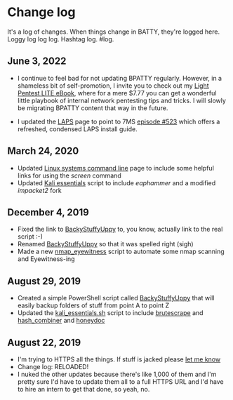 # Change log
It's a log of changes.  When things change in BATTY, they're logged here. Loggy log log log. Hashtag log.  #log.

## June 3, 2022
* I continue to feel bad for not updating BPATTY regularly.  However, in a shameless bit of self-promotion, I invite you to check out my [Light Pentest LITE eBook](https://ebook.7minsec.com), where for a mere $7.77 you can get a wonderful little playbook of internal network pentesting tips and tricks.  I will slowly be migrating BPATTY content that way in the future.

* I updated the [LAPS](https://bpatty.rocks/#blue_team/Local_Administrator_Password_Solution_LAPS.md) page to point to 7MS [episode #523](https://7ms.us/7ms-523-local-administrartor-password-solution-reloaded/) which offers a refreshed, condensed LAPS install guide.

## March 24, 2020
* Updated [Linux systems command line](https://bpatty.rocks/command_line/linux/system/index.md) page to include some helpful links for using the *screen* command
* Updated [Kali essentials](scripts/linux/kali_essentials.sh) script to include *eaphammer* and a modified *impacket2* fork

## December 4, 2019
* Fixed the link to [BackyStuffyUppy](https://bpatty.rocks/scripts/windows/backystuffyuppy.ps1) to, you know, actually link to the real script :-)
* Renamed [BackyStuffyUppy](https://bpatty.rocks/scripts/windows/backystuffyuppy.ps1) so that it was spelled right (sigh)
* Made a new [nmap_eyewitness](https://bpatty.rocks/scripts/linux/nmap_eyewitness.sh) script to automate some nmap scanning and Eyewitness-ing

## August 29, 2019
* Created a simple PowerShell script called [BackyStuffyUppy](https://bpatty.rocks/scripts/windows/backystuffyuppy.ps1) that will easily backup folders of stuff from point A to point Z
* Updated the [kali_essentials.sh](https://bpatty.rocks/scripts/linux/kali_essentials.sh) script to include [brutescrape](https://github.com/cheetz/brutescrape) and [hash_combiner](https://github.com/hackern0v1c3/hash_combiner) and [honeydoc](https://github.com/jqreator)

## August 22, 2019
* I'm trying to HTTPS all the things.  If stuff is jacked please [let me know](https://github.com/braimee/bpatty/issues)
* Change log: RELOADED!
 * I nuked the other updates because there's like 1,000 of them and I'm pretty sure I'd have to update them all to a full HTTPS URL and I'd have to hire an intern to get that done, so yeah, no.
